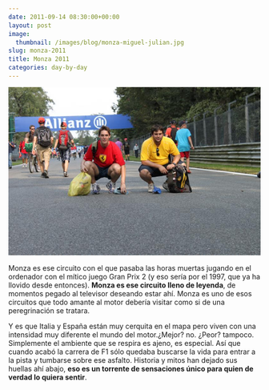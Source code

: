 ```yaml
---
date: 2011-09-14 08:30:00+00:00
layout: post
image:
  thumbnail: /images/blog/monza-miguel-julian.jpg
slug: monza-2011
title: Monza 2011
categories: day-by-day
---
```


[![](/images/blog/monza-miguel-julian.jpg)](/images/blog/monza-miguel-julian.jpg)

Monza es ese circuito con el que pasaba las horas muertas jugando en el ordenador con el mítico juego Gran Prix 2 (y eso sería por el 1997, que ya ha llovido desde entonces). **Monza es ese circuito lleno de leyenda**, de momentos pegado al televisor deseando estar ahí. Monza es uno de esos circuitos que todo amante al motor debería visitar como si de una peregrinación se tratara.

Y es que Italia y España están muy cerquita en el mapa pero viven con una intensidad muy diferente el mundo del motor.¿Mejor? no. ¿Peor? tampoco. Simplemente el ambiente que se respira es ajeno, es especial. Así que cuando acabó la carrera de F1 sólo quedaba buscarse la vida para entrar a la pista y tumbarse sobre ese asfalto. Historia y mitos han dejado sus huellas ahí abajo, **eso es un torrente de sensaciones único para quien de verdad lo quiera sentir**.













